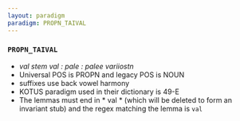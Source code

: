 ```yaml
---
layout: paradigm
paradigm: PROPN_TAIVAL
---
```

### ` PROPN_TAIVAL `

* _val stem val : pale : palee variiostn_
* Universal POS is PROPN and legacy POS is NOUN
* suffixes use back vowel harmony
* KOTUS paradigm used in their dictionary is 49-E
* The lemmas must end in * val * (which will be deleted to form an invariant stub) and the regex matching the lemma is ` val `
